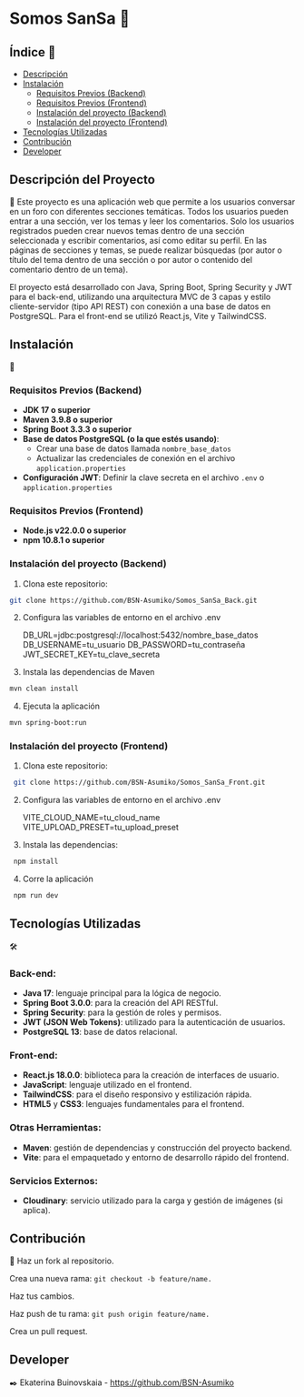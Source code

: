 # Somos SanSa 🍾

## Índice 📝

- [Descripción](#descripción-del-proyecto)
- [Instalación](#instalación)
  - [Requisitos Previos (Backend)](#requisitos-previos-backend)
  - [Requisitos Previos (Frontend)](#requisitos-previos-frontend)
  - [Instalación del proyecto (Backend)](#instalación-del-proyecto-backend)
  - [Instalación del proyecto (Frontend)](#instalación-del-proyecto-frontend)
- [Tecnologías Utilizadas](#tecnologías-utilizadas)
- [Contribución](#contribución)
- [Developer](#developer)



## Descripción del Proyecto 
📖
Este proyecto es una aplicación web que permite a los usuarios conversar en un foro con diferentes secciones temáticas. Todos los usuarios pueden entrar a una sección, ver los temas y leer los comentarios. Solo los usuarios registrados pueden crear nuevos temas dentro de una sección seleccionada y escribir comentarios, así como editar su perfil. En las páginas de secciones y temas, se puede realizar búsquedas (por autor o título del tema dentro de una sección o por autor o contenido del comentario dentro de un tema).

El proyecto está desarrollado con Java, Spring Boot, Spring Security y JWT para el back-end, utilizando una arquitectura MVC de 3 capas y estilo cliente-servidor (tipo API REST) con conexión a una base de datos en PostgreSQL. Para el front-end se utilizó React.js, Vite y TailwindCSS.



## Instalación 
💾
### Requisitos Previos (Backend)
- **JDK 17 o superior**
- **Maven 3.9.8 o superior**
- **Spring Boot 3.3.3 o superior**
- **Base de datos PostgreSQL (o la que estés usando)**:
  - Crear una base de datos llamada `nombre_base_datos`
  - Actualizar las credenciales de conexión en el archivo `application.properties`
- **Configuración JWT**: Definir la clave secreta en el archivo `.env` o `application.properties`

### Requisitos Previos (Frontend)
- **Node.js v22.0.0 o superior**
- **npm 10.8.1 o superior**


### Instalación del proyecto (Backend)
1. Clona este repositorio:

```bash
git clone https://github.com/BSN-Asumiko/Somos_SanSa_Back.git
```

2. Configura las variables de entorno en el archivo .env 

    DB_URL=jdbc:postgresql://localhost:5432/nombre_base_datos
    DB_USERNAME=tu_usuario
    DB_PASSWORD=tu_contraseña
    JWT_SECRET_KEY=tu_clave_secreta

3. Instala las dependencias de Maven

```bash
mvn clean install
```

4. Ejecuta la aplicación

```bash
mvn spring-boot:run
```


### Instalación del proyecto (Frontend)

1. Clona este repositorio: 
```bash
 git clone https://github.com/BSN-Asumiko/Somos_SanSa_Front.git
```

2. Configura las variables de entorno en el archivo .env

    VITE_CLOUD_NAME=tu_cloud_name
    VITE_UPLOAD_PRESET=tu_upload_preset

3. Instala las dependencias:

```bash
 npm install
```
4. Corre la aplicación

```bash
 npm run dev
```

## Tecnologías Utilizadas 
🛠️
### Back-end:
- **Java 17**: lenguaje principal para la lógica de negocio.
- **Spring Boot 3.0.0**: para la creación del API RESTful.
- **Spring Security**: para la gestión de roles y permisos.
- **JWT (JSON Web Tokens)**: utilizado para la autenticación de usuarios.
- **PostgreSQL 13**: base de datos relacional.

### Front-end:
- **React.js 18.0.0**: biblioteca para la creación de interfaces de usuario.
- **JavaScript**: lenguaje utilizado en el frontend.
- **TailwindCSS**: para el diseño responsivo y estilización rápida.
- **HTML5** y **CSS3**: lenguajes fundamentales para el frontend.

### Otras Herramientas:
- **Maven**: gestión de dependencias y construcción del proyecto backend.
- **Vite**: para el empaquetado y entorno de desarrollo rápido del frontend.

### Servicios Externos:
- **Cloudinary**: servicio utilizado para la carga y gestión de imágenes (si aplica).



## Contribución 
🤝
Haz un fork al repositorio.

Crea una nueva rama: `git checkout -b feature/name.`

Haz tus cambios.

Haz push de tu rama: `git push origin feature/name.`

Crea un pull request.

## Developer

✒️ Ekaterina Buinovskaia - https://github.com/BSN-Asumiko

